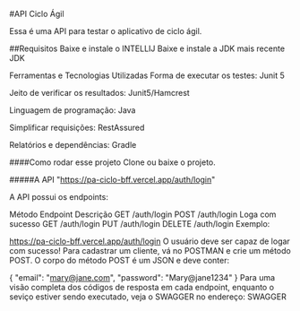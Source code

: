 #API Ciclo Ágil

Essa é uma API para testar o aplicativo de ciclo ágil.

##Requisitos Baixe e instale o INTELLIJ Baixe e instale a JDK mais recente JDK

Ferramentas e Tecnologias Utilizadas
Forma de executar os testes: Junit 5

Jeito de verificar os resultados: Junit5/Hamcrest

Linguagem de programação: Java

Simplificar requisições: RestAssured

Relatórios e dependências: Gradle

####Como rodar esse projeto Clone ou baixe o projeto.

#####A API "https://pa-ciclo-bff.vercel.app/auth/login"

A API possui os endpoints:

Método	Endpoint	Descrição
GET	/auth/login	
POST	/auth/login	Loga com sucesso
GET	/auth/login	
PUT	/auth/login	
DELETE	/auth/login	
Exemplo:

https://pa-ciclo-bff.vercel.app/auth/login
O usuário deve ser capaz de logar com sucesso!
Para cadastrar um cliente, vá no POSTMAN e crie um método POST. O corpo do método POST é um JSON e deve conter:

{ "email": "mary@jane.com", "password": "Mary@jane1234" }
Para uma visão completa dos códigos de resposta em cada endpoint, enquanto o seviço estiver sendo executado, veja o SWAGGER no endereço: SWAGGER
